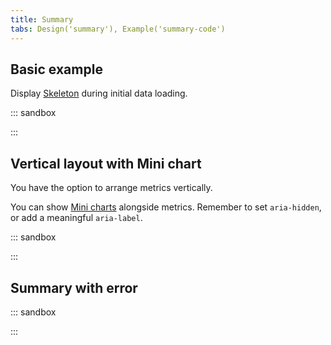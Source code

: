 ```yaml
---
title: Summary
tabs: Design('summary'), Example('summary-code')
---
```


## Basic example

Display [Skeleton](/components/skeleton/skeleton) during initial data loading.

::: sandbox

<script lang="tsx">
  export Demo from './examples/default-summary-example.tsx';
</script>

:::

## Vertical layout with Mini chart

You have the option to arrange metrics vertically.

You can show [Mini charts](../../data-display/mini-chart/mini-chart.md) alongside metrics. Remember to set `aria-hidden`, or add a meaningful `aria-label`.

::: sandbox

<script lang="tsx">
  export Demo from './examples/summary-with-minitrend.tsx';
</script>

:::

## Summary with error

::: sandbox

<script lang="tsx">
  export Demo from './examples/summary-with-error.tsx';
</script>

:::
